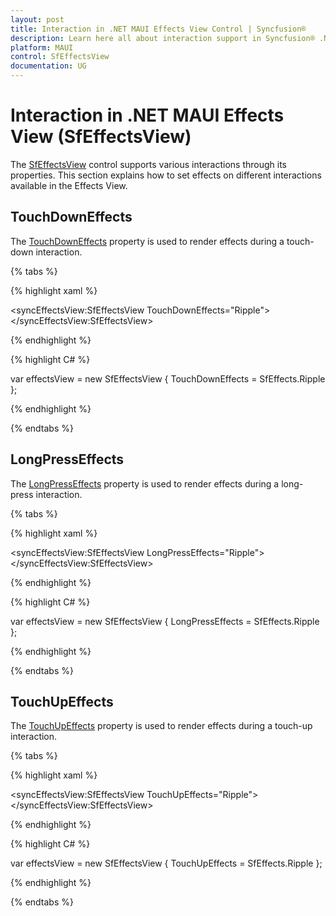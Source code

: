 ```yaml
---
layout: post
title: Interaction in .NET MAUI Effects View Control | Syncfusion®
description: Learn here all about interaction support in Syncfusion® .NET MAUI Effects View (SfEffectsView) control and more.
platform: MAUI
control: SfEffectsView
documentation: UG
---
```


# Interaction in .NET MAUI Effects View (SfEffectsView)

The [SfEffectsView](https://help.syncfusion.com/cr/maui/Syncfusion.Maui.Core.SfEffectsView.html) control supports various interactions through its properties. This section explains how to set effects on different interactions available in the Effects View.

## TouchDownEffects

The [TouchDownEffects](https://help.syncfusion.com/cr/maui/Syncfusion.Maui.Core.SfEffectsView.html#Syncfusion_Maui_Core_SfEffectsView_TouchDownEffects) property is used to render effects during a touch-down interaction.

{% tabs %} 

{% highlight xaml %} 

<syncEffectsView:SfEffectsView TouchDownEffects="Ripple">
</syncEffectsView:SfEffectsView>

{% endhighlight %}

{% highlight C# %} 

var effectsView = new SfEffectsView
{
    TouchDownEffects = SfEffects.Ripple
};

{% endhighlight %}

{% endtabs %}

## LongPressEffects

The [LongPressEffects](https://help.syncfusion.com/cr/maui/Syncfusion.Maui.Core.SfEffectsView.html#Syncfusion_Maui_Core_SfEffectsView_LongPressEffects) property is used to render effects during a long-press interaction.

{% tabs %} 

{% highlight xaml %} 

<syncEffectsView:SfEffectsView LongPressEffects="Ripple">
</syncEffectsView:SfEffectsView>

{% endhighlight %}

{% highlight C# %} 

var effectsView = new SfEffectsView
{
    LongPressEffects = SfEffects.Ripple
};

{% endhighlight %}

{% endtabs %}

## TouchUpEffects

The [TouchUpEffects](https://help.syncfusion.com/cr/maui/Syncfusion.Maui.Core.SfEffectsView.html#Syncfusion_Maui_Core_SfEffectsView_TouchUpEffects) property is used to render effects during a touch-up interaction.

{% tabs %} 

{% highlight xaml %} 

<syncEffectsView:SfEffectsView TouchUpEffects="Ripple">
</syncEffectsView:SfEffectsView>

{% endhighlight %}

{% highlight C# %} 

var effectsView = new SfEffectsView
{
    TouchUpEffects = SfEffects.Ripple
};

{% endhighlight %}

{% endtabs %}
